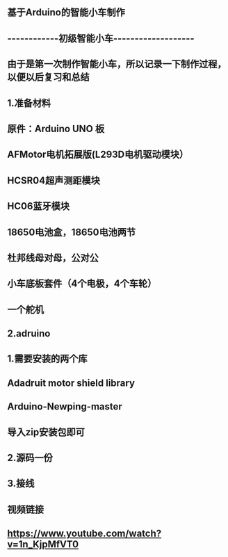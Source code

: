 
基于Arduino的智能小车制作
--------------------------
------------初级智能小车-------------------
--------------------------
由于是第一次制作智能小车，所以记录一下制作过程，以便以后复习和总结
--------------------------

1.准备材料
---------------
原件：Arduino UNO 板
------------------
AFMotor电机拓展版(L293D电机驱动模块）
-------------------------------------
HCSR04超声测距模块
--------------
HC06蓝牙模块
-------------
18650电池盒，18650电池两节
-----------
杜邦线母对母，公对公
---------------
小车底板套件（4个电极，4个车轮）
------------------
一个舵机
------------------------
2.adruino
------
1.需要安装的两个库
-----------
Adadruit motor shield library
-------------
Arduino-Newping-master
-------------
导入zip安装包即可
---------
2.源码一份
-----
3.接线
------------
视频链接
------------------
https://www.youtube.com/watch?v=1n_KjpMfVT0
------------------------
